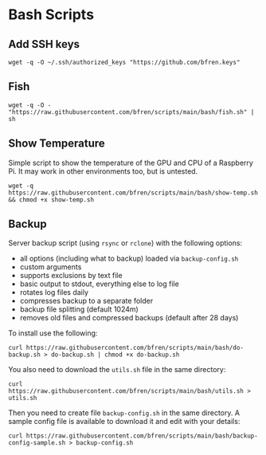 # Bash Scripts

## Add SSH keys

`wget -q -O ~/.ssh/authorized_keys "https://github.com/bfren.keys"`

## Fish

`wget -q -O - "https://raw.githubusercontent.com/bfren/scripts/main/bash/fish.sh" | sh`

## Show Temperature

Simple script to show the temperature of the GPU and CPU of a Raspberry Pi.  It may work in other environments too,
but is untested.

`wget -q https://raw.githubusercontent.com/bfren/scripts/main/bash/show-temp.sh && chmod +x show-temp.sh`

## Backup

Server backup script (using `rsync` or `rclone`) with the following options:

- all options (including what to backup) loaded via `backup-config.sh`
- custom arguments
- supports exclusions by text file
- basic output to stdout, everything else to log file
- rotates log files daily
- compresses backup to a separate folder
- backup file splitting (default 1024m)
- removes old files and compressed backups (default after 28 days)

To install use the following:

`curl https://raw.githubusercontent.com/bfren/scripts/main/bash/do-backup.sh > do-backup.sh | chmod +x do-backup.sh`

You also need to download the `utils.sh` file in the same directory:

`curl https://raw.githubusercontent.com/bfren/scripts/main/bash/utils.sh > utils.sh`

Then you need to create file `backup-config.sh` in the same directory.  A sample config file is available to download it
and edit with your details:

`curl https://raw.githubusercontent.com/bfren/scripts/main/bash/backup-config-sample.sh > backup-config.sh`
